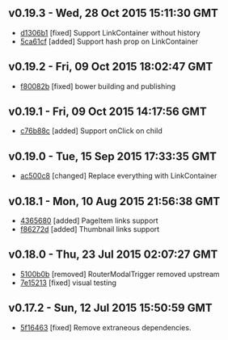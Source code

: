v0.19.3 - Wed, 28 Oct 2015 15:11:30 GMT
---------------------------------------

- [d1306b1](../../commit/d1306b1) [fixed] Support LinkContainer without history
- [5ca61cf](../../commit/5ca61cf) [added] Support hash prop on LinkContainer



v0.19.2 - Fri, 09 Oct 2015 18:02:47 GMT
---------------------------------------

- [f80082b](../../commit/f80082b) [fixed] bower building and publishing



v0.19.1 - Fri, 09 Oct 2015 14:17:56 GMT
---------------------------------------

- [c76b88c](../../commit/c76b88c) [added] Support onClick on child



v0.19.0 - Tue, 15 Sep 2015 17:33:35 GMT
---------------------------------------

- [ac500c8](../../commit/ac500c8) [changed] Replace everything with LinkContainer



v0.18.1 - Mon, 10 Aug 2015 21:56:38 GMT
---------------------------------------

- [4365680](../../commit/4365680) [added] PageItem links support
- [f86272d](../../commit/f86272d) [added] Thumbnail links support



v0.18.0 - Thu, 23 Jul 2015 02:07:27 GMT
---------------------------------------

- [5100b0b](../../commit/5100b0b) [removed] RouterModalTrigger removed upstream
- [7e15213](../../commit/7e15213) [fixed] visual testing



v0.17.2 - Sun, 12 Jul 2015 15:50:59 GMT
---------------------------------------

- [5f16463](../../commit/5f16463) [fixed] Remove extraneous dependencies.
